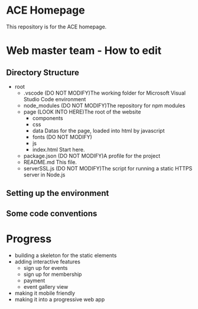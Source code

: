 # ACE Homepage
This repository is for the ACE homepage.
# Web master team - How to edit
## Directory Structure
- root
  - .vscode       (DO NOT MODIFY)The working folder for Microsoft Visual Studio Code environment
  - node_modules        (DO NOT MODIFY)The repository for npm modules
  - page        (LOOK INTO HERE)The root of the website
    - components
    - css
    - data    Datas for the page, loaded into html by javascript
    - fonts (DO NOT MODIFY)
    - js
    - index.html        Start here.
  - package.json        (DO NOT MODIFY)A profile for the project
  - README.md       This file.
  - serverSSL.js      (DO NOT MODIFY)The script for running a static HTTPS server in Node.js
## Setting up the environment
## Some code conventions
# Progress
- building a skeleton for the static elements
- adding interactive features
  - sign up for events
  - sign up for membership
  - payment
  - event gallery view
- making it mobile friendly
- making it into a progressive web app
